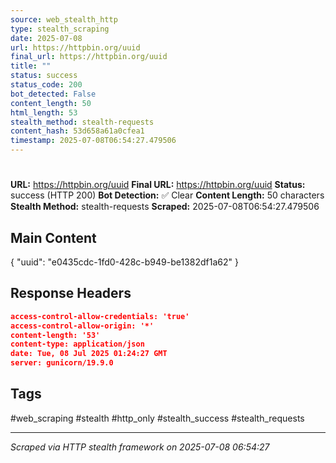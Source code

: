 ```yaml
---
source: web_stealth_http
type: stealth_scraping
date: 2025-07-08
url: https://httpbin.org/uuid
final_url: https://httpbin.org/uuid
title: ""
status: success
status_code: 200
bot_detected: False
content_length: 50
html_length: 53
stealth_method: stealth-requests
content_hash: 53d658a61a0cfea1
timestamp: 2025-07-08T06:54:27.479506
---
```


#

**URL:** https://httpbin.org/uuid
**Final URL:** https://httpbin.org/uuid
**Status:** success (HTTP 200)
**Bot Detection:** ✅ Clear
**Content Length:** 50 characters
**Stealth Method:** stealth-requests
**Scraped:** 2025-07-08T06:54:27.479506

## Main Content

{ "uuid": "e0435cdc-1fd0-428c-b949-be1382df1a62" }







## Response Headers

```json
access-control-allow-credentials: 'true'
access-control-allow-origin: '*'
content-length: '53'
content-type: application/json
date: Tue, 08 Jul 2025 01:24:27 GMT
server: gunicorn/19.9.0

```

## Tags

#web_scraping #stealth #http_only #stealth_success #stealth_requests

---
*Scraped via HTTP stealth framework on 2025-07-08 06:54:27*

